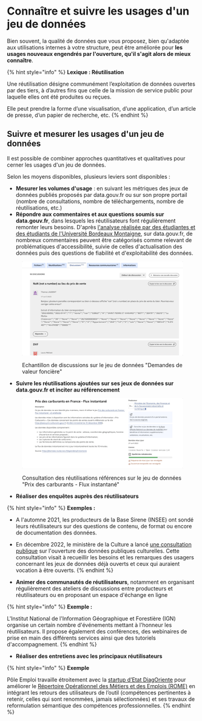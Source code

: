 # Connaître et suivre les usages d'un jeu de données

Bien souvent, la qualité de données que vous proposez, bien qu'adaptée aux utilisations internes à votre structure, peut être améliorée pour **les usages nouveaux engendrés par l'ouverture, qu'il s'agit alors de mieux connaître**.

{% hint style="info" %}
**Lexique : Réutilisation**

Une réutilisation désigne communément l’exploitation de données ouvertes par des tiers, à d’autres fins que celle de la mission de service public pour laquelle elles ont été produites ou reçues.&#x20;

Elle peut prendre la forme d’une visualisation, d’une application, d’un article de presse, d’un papier de recherche, etc.
{% endhint %}

## Suivre et mesurer les usages d'un jeu de données

Il est possible de combiner approches quantitatives et qualitatives pour cerner les usages d'un jeu de données.

Selon les moyens disponibles, plusieurs leviers sont disponibles :&#x20;

* **Mesurer les volumes d'usage** : en suivant les métriques des jeux de données publiés proposés par data.gouv.fr ou sur son propre portail (nombre de consultations, nombre de téléchargements, nombre de réutilisations, etc.)&#x20;
* **Répondre aux commentaires et aux questions soumis sur data.gouv.fr**, dans lesquels les réutilisateurs font régulièrement remonter leurs besoins. D'après [l'analyse réalisée par des étudiantes et des étudiants de l'Université Bordeaux Montaigne](https://www.data.gouv.fr/fr/posts/que-se-dit-il-dans-les-commentaires-sur-data-gouv-fr/), sur data.gouv.fr, de nombreux commentaires peuvent être catégorisés comme relevant de problématiques d'accessibilité, suivie de celles d'actualisation des données puis des questions de fiabilité et d'exploitabilité des données.&#x20;

<figure><img src="../../../.gitbook/assets/Apr-28-2023 16-39-21.gif" alt=""><figcaption><p>Echantillon de discussions sur le jeu de données "Demandes de valeur foncière"</p></figcaption></figure>

* **Suivre les réutilisations ajoutées sur ses jeux de données sur data.gouv.fr et inciter au référencement**&#x20;

<figure><img src="../../../.gitbook/assets/Apr-28-2023 16-42-05.gif" alt=""><figcaption><p>Consultation des réutilisations références sur le jeu de données "Prix des carburants - Flux instantané"</p></figcaption></figure>

* **Réaliser des enquêtes auprès des réutilisateurs**

{% hint style="info" %}
**Exemples :**&#x20;

* A l'automne 2021, les producteurs de la Base Sirene (INSEE) ont sondé leurs réutilisateurs sur des questions de contenu, de format ou encore de documentation des données.
* En décembre 2022, le ministère de la Culture a lancé [une consultation publique](https://www.culture.gouv.fr/Thematiques/Innovation-numerique/Actualites/Open-data-decouvrez-les-resultats-de-la-consultation) sur l'ouverture des données publiques culturelles. Cette consultation visait à recueillir les besoins et les remarques des usagers concernant les jeux de données déjà ouverts et ceux qui auraient vocation à être ouverts.&#x20;
{% endhint %}

* **Animer des communautés de réutilisateurs**, notamment en organisant régulièrement des ateliers de discussions entre producteurs et réutilisateurs ou en proposant un espace d'échange en ligne

{% hint style="info" %}
**Exemple :**&#x20;

L'Institut National de l'Information Géographique et Forestière (IGN) organise un certain nombre d'événements mettant à l'honneur les réutilisateurs. Il propose également des conférences, des webinaires de prise en main des différents services ainsi que des tutoriels d'accompagnement.
{% endhint %}

* **Réaliser des entretiens avec les principaux réutilisateurs**

{% hint style="info" %}
**Exemple**&#x20;

Pôle Emploi travaille étroitement avec la [startup d’Etat DiagOriente](https://beta.gouv.fr/startups/diagoriente.html) pour améliorer le [Répertoire Opérationnel des Métiers et des Emplois (ROME)](https://www.data.gouv.fr/fr/datasets/repertoire-operationnel-des-metiers-et-des-emplois-rome/) en intégrant les retours des utilisateurs de l’outil (compétences pertinentes à retenir, celles qui sont renommées, jamais sélectionnées) et ses travaux de reformulation sémantique des compétences professionnelles.
{% endhint %}
